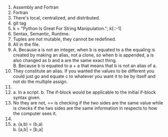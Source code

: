 1. Assembly and Fortran  
2. Fortran  
3. There's local, centralized, and distributed.  
4. git tag  
5. k = "Python Is Great For String Manipulation."; k[::-1]  
6. Sentax, Semantic, Runtime.  
7. Tuples are not mutable, they cannot be redefined.  
8. All in the file.  
9. A. Because a is not an integer, when b is equated to a the equaling is created by making an alias, not a clone, so when b is appended, a is also changed as b and a are the same exact thing.  
   B. Because b is equated to a + a that means that b is not an alias of a.  
10. They constitute an alias. If you wanted the values to be different you could just go and equate c to whatever you want it to be by itself and not do the multiple assign.  
11. 
12. a. In a script.
    b. The if-block would be applicable to the initial if-block syntax given.
13. No they are not, == is checking if the two sides are the same value while is checks if the two sides are the same information in respects to how the computer sees it.  
14. 
15. a. (a,b) = (b,a)  
    b. [a,b] = [b,a]  
